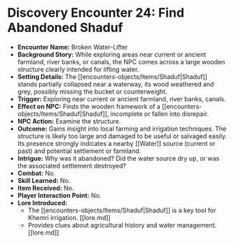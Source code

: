 # Discovery Encounter 24: Find Abandoned Shaduf

*   **Encounter Name:** Broken Water-Lifter
*   **Background Story:** While exploring areas near current or ancient farmland, river banks, or canals, the NPC comes across a large wooden structure clearly intended for lifting water.
*   **Setting Details:** The [[encounters-objects/Items/Shaduf|Shaduf]] stands partially collapsed near a waterway, its wood weathered and grey, possibly missing the bucket or counterweight.
*   **Trigger:** Exploring near current or ancient farmland, river banks, canals.
*   **Effect on NPC:** Finds the wooden framework of a [[encounters-objects/Items/Shaduf|Shaduf]], incomplete or fallen into disrepair.
*   **NPC Action:** Examine the structure.
*   **Outcome:** Gains insight into local farming and irrigation techniques. The structure is likely too large and damaged to be useful or salvaged easily. Its presence strongly indicates a nearby [[Water]] source (current or past) and potential settlement or farmland.
*   **Intrigue:** Why was it abandoned? Did the water source dry up, or was the associated settlement destroyed?
*   **Combat:** No.
*   **Skill Learned:** No.
*   **Item Received:** No.
*   **Player Interaction Point:** No.
*   **Lore Introduced:**
    *   The [[encounters-objects/Items/Shaduf|Shaduf]] is a key tool for Khemri irrigation. \[[lore.md]]
    *   Provides clues about agricultural history and water management. \[[lore.md]] 